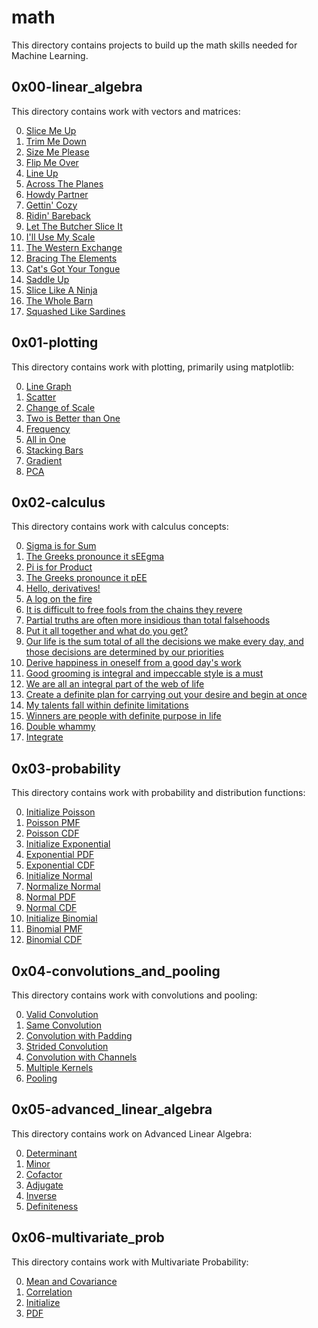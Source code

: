 # math
This directory contains projects to build up the math skills needed for Machine Learning.

## 0x00-linear_algebra
This directory contains work with vectors and matrices:

0. [Slice Me Up](/math/0x00-linear_algebra/0-slice_me_up.py)
1. [Trim Me Down](/math/0x00-linear_algebra/1-trim_me_down.py)
2. [Size Me Please](/math/0x00-linear_algebra/2-size_me_please.py)
3. [Flip Me Over](/math/0x00-linear_algebra/3-flip_me_over.py)
4. [Line Up](/math/0x00-linear_algebra/4-line_up.py)
5. [Across The Planes](/math/0x00-linear_algebra/5-across_the_planes.py)
6. [Howdy Partner](/math/0x00-linear_algebra/6-howdy_partner.py)
7. [Gettin' Cozy](/math/0x00-linear_algebra/7-gettin_cozy.py)
8. [Ridin' Bareback](/math/0x00-linear_algebra/8-ridin_bareback.py)
9. [Let The Butcher Slice It](/math/0x00-linear_algebra/9-let_the_butcher_slice_it.py)
10. [I'll Use My Scale](/math/0x00-linear_algebra/10-ill_use_my_scale.py)
11. [The Western Exchange](/math/0x00-linear_algebra/11-the_western_exchange.py)
12. [Bracing The Elements](/math/0x00-linear_algebra/12-bracin_the_elements.py)
13. [Cat's Got Your Tongue](/math/0x00-linear_algebra/13-cats_got_your_tongue.py)
14. [Saddle Up](/math/0x00-linear_algebra/14-saddle_up.py)
15. [Slice Like A Ninja](/math/0x00-linear_algebra/100-slice_like_a_ninja.py)
16. [The Whole Barn](/math/0x00-linear_algebra/101-the_whole_barn.py)
17. [Squashed Like Sardines](/math/0x00-linear_algebra/102-squashed_like_sardines.py)


## 0x01-plotting
This directory contains work with plotting, primarily using matplotlib:

0. [Line Graph](/math/0x01-plotting/0-line.py)
1. [Scatter](/math/0x01-plotting/1-scatter.py)
2. [Change of Scale](/math/0x01-plotting/2-change_scale.py)
3. [Two is Better than One](/math/0x01-plotting/3-two.py)
4. [Frequency](/math/0x01-plotting/4-frequency.py)
5. [All in One](/math/0x01-plotting/5-all_in_one.py)
6. [Stacking Bars](/math/0x01-plotting/6-bars.py)
7. [Gradient](/math/0x01-plotting/100-gradient.py)
8. [PCA](/math/0x01-plotting/101-pca.py)


## 0x02-calculus
This directory contains work with calculus concepts:

0. [Sigma is for Sum](/math/0x02-calculus/0-sigma_is_for_sum)
1. [The Greeks pronounce it sEEgma](/math/0x02-calculus/1-seegma)
2. [Pi is for Product](/math/0x02-calculus/2-pi_is_for_product)
3. [The Greeks pronounce it pEE](/math/0x02-calculus/3-pee)
4. [Hello, derivatives!](/math/0x02-calculus/4-hello_derivatives)
5. [A log on the fire](/math/0x02-calculus/5-log_on_fire)
6. [It is difficult to free fools from the chains they revere](/math/0x02-calculus/6-voltaire)
7. [Partial truths are often more insidious than total falsehoods](/math/0x02-calculus/7-partial_truths)
8. [Put it all together and what do you get?](/math/0x02-calculus/8-all-together)
9. [Our life is the sum total of all the decisions we make every day, and those decisions are determined by our priorities](/math/0x02-calculus/9-sum_total.py)
10. [Derive happiness in oneself from a good day's work](/math/0x02-calculus/10-matisse.py)
11. [Good grooming is integral and impeccable style is a must](/math/0x02-calculus/11-integral)
12. [We are all an integral part of the web of life](/math/0x02-calculus/12-integral)
13. [Create a definite plan for carrying out your desire and begin at once](/math/0x02-calculus/13-definite)
14. [My talents fall within definite limitations](/math/0x02-calculus/14-definite)
15. [Winners are people with definite purpose in life](/math/0x02-calculus/15-definite)
16. [Double whammy](/math/0x02-calculus/16-double)
17. [Integrate](/math/0x02-calculus/17-integrate.py)


## 0x03-probability
This directory contains work with probability and distribution functions:

0. [Initialize Poisson](/math/0x03-probability/poisson.py)
1. [Poisson PMF](/math/0x03-probability/poisson.py)
2. [Poisson CDF](/math/0x03-probability/poisson.py)
3. [Initialize Exponential](/math/0x03-probability/exponential.py)
4. [Exponential PDF](/math/0x03-probability/exponential.py)
5. [Exponential CDF](/math/0x03-probability/exponential.py)
6. [Initialize Normal](/math/0x03-probability/normal.py)
7. [Normalize Normal](/math/0x03-probability/normal.py)
8. [Normal PDF](/math/0x03-probability/normal.py)
9. [Normal CDF](/math/0x03-probability/normal.py)
10. [Initialize Binomial](/math/0x03-probability/binomial.py)
11. [Binomial PMF](/math/0x03-probability/binomial.py)
12. [Binomial CDF](/math/0x03-probability/binomial.py)

## 0x04-convolutions_and_pooling
This directory contains work with convolutions and pooling:

0. [Valid Convolution](/math/0x04-convolutions_and_pooling/0-convolve_grayscale_valid.py)
1. [Same Convolution](/math/0x04-convolutions_and_pooling/1-convolve_grayscale_same.py)
2. [Convolution with Padding](/math/0x04-convolutions_and_pooling/2-convolve_grayscale_padding.py)
3. [Strided Convolution](/math/0x04-convolutions_and_pooling/3-convolve_grayscale.py)
4. [Convolution with Channels](/math/0x04-convolutions_and_pooling/4-convolve_channels.py)
5. [Multiple Kernels](/math/0x04-convolutions_and_pooling/5-convolve.py)
6. [Pooling](/math/0x04-convolutions_and_pooling/6-pool.py)

## 0x05-advanced_linear_algebra
This directory contains work on Advanced Linear Algebra:

0. [Determinant](/math/0x05-advanced_linear_algebra/0-determinant.py)
1. [Minor](/math/0x05-advanced_linear_algebra/1-minor.py)
2. [Cofactor](/math/0x05-advanced_linear_algebra/2-cofactor.py)
3. [Adjugate](/math/0x05-advanced_linear_algebra/3-adjugate.py)
4. [Inverse](/math/0x05-advanced_linear_algebra/4-inverse.py)
5. [Definiteness](/math/0x05-advanced_linear_algebra/5-definiteness.py)

## 0x06-multivariate_prob
This directory contains work with Multivariate Probability:

0. [Mean and Covariance](/math/0x06-multivariate_prob/0-mean_cov.py)
1. [Correlation](/math/0x06-multivariate_prob/1-correlation.py)
2. [Initialize](/math/0x06-multivariate_prob/multinormal.py)
3. [PDF](/math/0x06-multivariate_prob/multinormal.py)
